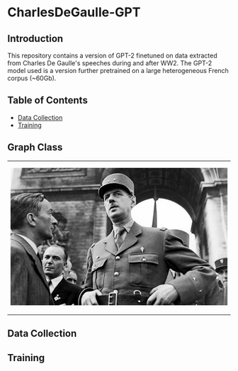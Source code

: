 # CharlesDeGaulle-GPT

## Introduction

This repository contains a version of GPT-2 finetuned on data extracted from Charles De Gaulle's speeches during and after WW2. The GPT-2 model used is a version further pretrained on a large heterogeneous French corpus (~60Gb).
    
## Table of Contents

- [Data Collection](#Data-Collection)
- [Training](#Training)

## Graph Class

<table>
<tr>
<td>
  
<p align="center">
<img src="https://github.com/tlemenestrel/CharlesDeGaulle-GPT/blob/main/data/cdg.png" width="700">
</p>

</td>
</tr>
</table>

## Data Collection

## Training
